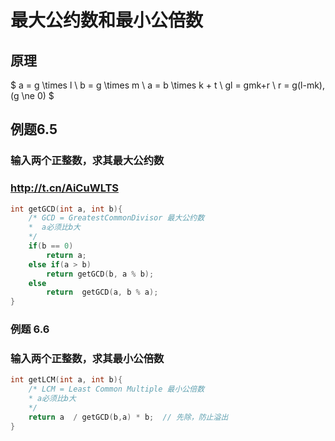 # 最大公约数和最小公倍数

## 原理

$
a = g \times l \\
b = g \times m \\
a = b \times k + t \\
gl = gmk+r \\
r = g(l-mk), (g \ne 0)
$


## 例题6.5

### 输入两个正整数，求其最大公约数

### http://t.cn/AiCuWLTS

```cpp
int getGCD(int a, int b){
	/* GCD = GreatestCommonDivisor 最大公约数 
	*  a必须比b大
	*/
	if(b == 0) 
		return a;
	else if(a > b)
		return getGCD(b, a % b);
	else
		return  getGCD(a, b % a);
}
```

### 例题 6.6

### 输入两个正整数，求其最小公倍数

```cpp
int getLCM(int a, int b){
	/* LCM = Least Common Multiple 最小公倍数
	* a必须比b大
	*/
	return a  / getGCD(b,a) * b;  // 先除，防止溢出
}
```
